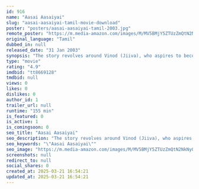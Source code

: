 ```yaml
---
id: 916
name: "Aasai Aasaiyai"
slug: "aasai-aasaiyai-tamil-movie-download"
poster: "posters/aasai-aasaiyai-tamil-2003.jpg"
remote_poster: "https://m.media-amazon.com/images/M/MV5BMjY5ZTUzZmQtN2NkNy00MjVmLTlmNGItNjY5MmM2YjVhNmQzXkEyXkFqcGdeQXVyOTk3NTc2MzE@._V1_SX300.jpg"
original_language: "Tamil"
dubbed_in: null
released_date: "31 Jan 2003"
synopsis: "The story revolves around Vinod (Jiiva), who aspires to become a businessman after completing his bachelors. His parents keep nudging him to start working in a job. He also works part- time as a private detective. He is assigned a..."
type: "movie"
rating: "4.9"
imdbid: "tt8669128"
tmdbid: null
views: 0
likes: 0
dislikes: 0
author_id: 1
trailer_url: null
runtime: "155 min"
is_featured: 0
is_active: 1
is_comingsoon: 0
seo_title: "Aasai Aasaiyai"
seo_description: "The story revolves around Vinod (Jiiva), who aspires to become a businessman after completing his bachelors. His parents keep nudging him to start working in a job. He also works part- time as a private detective. He is assigned a..."
seo_keywords: "\"Aasai Aasaiyai\""
seo_image: "https://m.media-amazon.com/images/M/MV5BMjY5ZTUzZmQtN2NkNy00MjVmLTlmNGItNjY5MmM2YjVhNmQzXkEyXkFqcGdeQXVyOTk3NTc2MzE@._V1_SX300.jpg"
screenshots: null
redirect_to: null
social_shares: 0
created_at: 2025-03-21 16:54:21
updated_at: 2025-03-21 16:54:21
---
```


